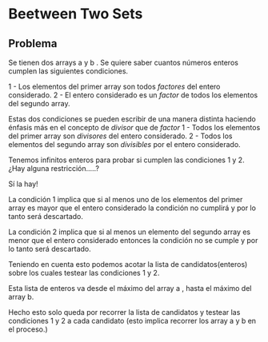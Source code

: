 # Beetween Two Sets

## Problema

Se tienen dos arrays a y b . Se quiere saber cuantos números enteros cumplen las siguientes condiciones.

1 - Los elementos del primer array son todos *factores* del entero considerado.
2 - El entero considerado es un *factor* de todos los elementos del segundo array.

Estas dos condiciones se pueden escribir de una manera distinta haciendo énfasis más en el concepto de *divisor* que de *factor*
1 - Todos los elementos del primer array son *divisores* del entero considerado.
2 - Todos los elementos del segundo array son *divisibles* por el entero considerado.


Tenemos infinitos enteros para probar si cumplen las condiciones 1 y 2.¿Hay alguna restricción.....?

Sí la hay!

La condición 1 implica que si al menos uno de los elementos del primer array es mayor que el entero considerado la condición no cumplirá y por lo tanto será descartado.

La condición 2 implica que si al menos un elemento del segundo array es menor que el entero considerado entonces la condición no se cumple y por lo tanto será descartado.

Teniendo en cuenta esto podemos acotar la lista de candidatos(enteros) sobre los cuales testear las condiciones 1 y 2.

Esta lista de enteros va desde el máximo del array a , hasta el máximo del array b.

Hecho esto solo queda por recorrer la lista de candidatos y testear las condiciones 1 y 2 a cada candidato (esto implica recorrer los array a y b en el proceso.)

